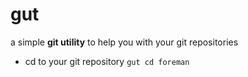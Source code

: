 gut
===
a simple **git utility** to help you with your git repositories

 - cd to your git repository `gut cd foreman`

